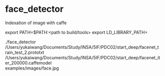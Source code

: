 # face_detector
Indexation of image with caffe 

export PATH=$PATH:<path to build/tools>
export LD_LIBRARY_PATH=<path to libcaffe.so>

./face_detector \
/Users/yukaiwang/Documents/Study/INSA/5IF/PDC02/start_deep/facenet_train_test_2.prototxt \
/Users/yukaiwang/Documents/Study/INSA/5IF/PDC02/start_deep/facenet_iter_200000.caffemodel \
examples/images/face.jpg 	
